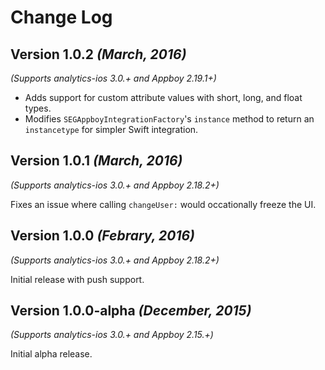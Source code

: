 Change Log
==========

Version 1.0.2 *(March, 2016)*
-------------------------------------------
*(Supports analytics-ios 3.0.+ and Appboy 2.19.1+)*

- Adds support for custom attribute values with short, long, and float types.
- Modifies `SEGAppboyIntegrationFactory`'s `instance` method to return an `instancetype` for simpler Swift integration.

Version 1.0.1 *(March, 2016)*
-------------------------------------------
*(Supports analytics-ios 3.0.+ and Appboy 2.18.2+)*

Fixes an issue where calling `changeUser:` would occationally freeze the UI.

Version 1.0.0 *(Febrary, 2016)*
-------------------------------------------
*(Supports analytics-ios 3.0.+ and Appboy 2.18.2+)*

Initial release with push support.

Version 1.0.0-alpha *(December, 2015)*
-------------------------------------------
*(Supports analytics-ios 3.0.+ and Appboy 2.15.+)*

Initial alpha release.
